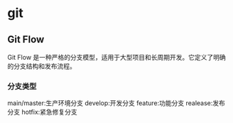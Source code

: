 # git

## Git Flow
Git Flow 是一种严格的分支模型，适用于大型项目和长周期开发。它定义了明确的分支结构和发布流程。

### 分支类型
main/master:生产环境分支
develop:开发分支
feature:功能分支
realease:发布分支
hotfix:紧急修复分支

